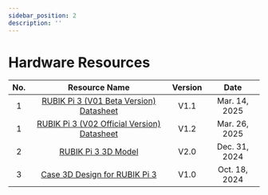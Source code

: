 ```yaml
---
sidebar_position: 2
description: ''
---
```


# Hardware Resources


| No. | Resource Name                                                                                                                   | Version |     Date     |
| :-: | :--------------------------------------------------------------------------------------------------------------------------: | :-----: | :----------: |
|  1  | [RUBIK Pi 3 (V01 Beta Version) Datasheet](https://thundercomm.s3.ap-northeast-1.amazonaws.com/uploads/web/rubik-pi-3/20250326/RUBIK%20Pi%203%20V01%20Datasheet%20V1.1.pdf) |   V1.1   | Mar. 14, 2025 |
|  1  | [RUBIK Pi 3 (V02 Official Version) Datasheet](https://thundercomm.s3.ap-northeast-1.amazonaws.com/uploads/web/rubik-pi-3/20250326/RUBIK%20Pi%203%20V02%20Datasheet%20V1.2.pdf) |   V1.2   | Mar. 26, 2025 |
|  2  | [RUBIK Pi 3 3D Model](https://thundercomm.s3.ap-northeast-1.amazonaws.com/uploads/web/rubik-pi-3/RUBIK%20Pi%203%203D%20Model%20V2.0.zip) |   V2.0   | Dec. 31, 2024 |
|  3  | [Case 3D Design for RUBIK Pi 3](https://thundercomm.s3.ap-northeast-1.amazonaws.com/uploads/web/rubik-pi-3/Case%203D%20Design%20for%20RUBIK%20Pi%203%20V1.0.zip) |   V1.0   | Oct. 18, 2024 |